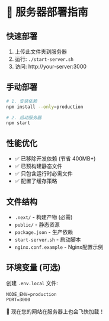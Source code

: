 # 🚀 服务器部署指南

## 快速部署

1. 上传此文件夹到服务器
2. 运行: `./start-server.sh`
3. 访问: http://your-server:3000

## 手动部署

```bash
# 1. 安装依赖
npm install --only=production

# 2. 启动服务器
npm start
```

## 性能优化

- ✅ 已移除开发依赖 (节省 400MB+)
- ✅ 已预构建静态文件
- ✅ 只包含运行时必需文件
- ✅ 配置了缓存策略

## 文件结构

- `.next/` - 构建产物 (必需)
- `public/` - 静态资源
- `package.json` - 生产依赖
- `start-server.sh` - 启动脚本
- `nginx.conf.example` - Nginx配置示例

## 环境变量 (可选)

创建 `.env.local` 文件:
```
NODE_ENV=production
PORT=3000
```

🎉 现在您的网站在服务器上也会飞快加载！
